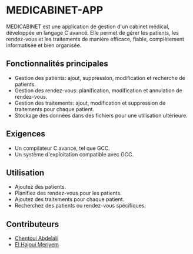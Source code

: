 # MEDICABINET-APP

MEDICABINET est une application de gestion d'un cabinet médical, développée en langage C avancé. Elle permet de gérer les patients, les rendez-vous et les traitements de manière efficace, fiable, complètement informatisée et bien organisée.

## Fonctionnalités principales

- Gestion des patients: ajout, suppression, modification et recherche de patients.
- Gestion des rendez-vous: planification, modification et annulation de rendez-vous.
- Gestion des traitements: ajout, modification et suppression de traitements pour chaque patient.
- Stockage des données dans des fichiers pour une utilisation ultérieure.

## Exigences
- Un compilateur C avancé, tel que GCC.
- Un système d'exploitation compatible avec GCC.

## Utilisation
- Ajoutez des patients.
- Planifiez des rendez-vous pour les patients.
- Ajoutez des traitements pour chaque patient.
- Recherchez des patients ou rendez-vous spécifiques.

## Contributeurs

- [Chentoui Abdelali](https://github.com/contributeur-1)
- [El Hajoui Meriyem](https://github.com/contributeur-2)

